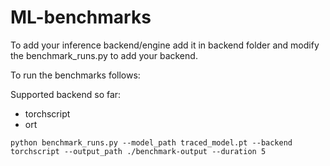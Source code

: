# ML-benchmarks

To add your inference backend/engine add it in backend folder and modify the benchmark_runs.py to add your backend.

To run the benchmarks follows:

Supported backend so far:
- torchscript
- ort

```
python benchmark_runs.py --model_path traced_model.pt --backend torchscript --output_path ./benchmark-output --duration 5

```
